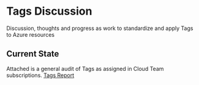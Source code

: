 # Tags Discussion

Discussion, thoughts and progress as work to standardize and apply Tags to Azure resources

## Current State

Attached is a general audit of Tags as assigned in Cloud Team subscriptions. [Tags Report](curaztags.ps1)
